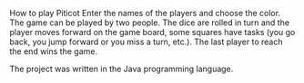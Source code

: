 How to play Piticot
Enter the names of the players and choose the color.
The game can be played by two people.
The dice are rolled in turn and the player moves forward on the game board,
some squares have tasks (you go back, you jump forward or you miss a turn, etc.).
The last player to reach the end wins the game.

The project was written in the Java programming language.
